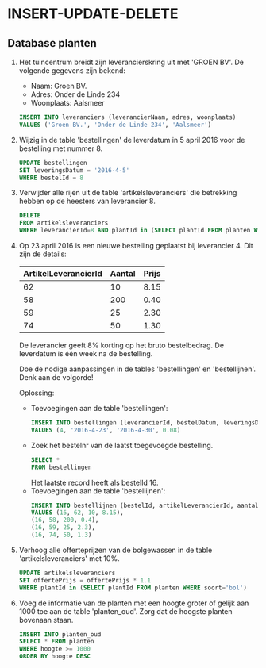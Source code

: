 # INSERT-UPDATE-DELETE
## Database planten
1. Het tuincentrum breidt zijn leverancierskring uit met 'GROEN BV'. De volgende gegevens zijn bekend: 
   - Naam: Groen BV.
   - Adres: Onder de Linde 234
   - Woonplaats: Aalsmeer

    ```sql
    INSERT INTO leveranciers (leverancierNaam, adres, woonplaats)
    VALUES ('Groen BV.', 'Onder de Linde 234', 'Aalsmeer')
    ```

2. Wijzig in de table 'bestellingen' de leverdatum in 5 april 2016 voor de bestelling met nummer 8. 
    ```sql
    UPDATE bestellingen
    SET leveringsDatum = '2016-4-5'
    WHERE bestelId = 8
    ```

3. Verwijder alle rijen uit de table 'artikelsleveranciers' die betrekking hebben op de heesters van leverancier 8.
    ```sql
    DELETE
    FROM artikelsleveranciers
    WHERE leverancierId=8 AND plantId in (SELECT plantId FROM planten WHERE soort='heester')
    ```

4. Op 23 april 2016 is een nieuwe bestelling geplaatst bij leverancier 4. Dit zijn de details: 

    | ArtikelLeverancierId | Aantal | Prijs |
    |----------------------|--------|-------|
    | 62                   | 10     | 8.15  |
    | 58                   | 200    | 0.40  |
    | 59                   | 25     | 2.30  |
    | 74                   | 50        | 1.30  |

    De leverancier geeft 8% korting op het bruto bestelbedrag. De leverdatum is één week na de bestelling.

    Doe de nodige aanpassingen in de tables 'bestellingen' en 'bestellijnen'. Denk aan de volgorde!

    Oplossing:
    - Toevoegingen aan de table 'bestellingen': 
        ```sql
        INSERT INTO bestellingen (leverancierId, bestelDatum, leveringsDatum, korting)
        VALUES (4, '2016-4-23', '2016-4-30', 0.08)
        ```
    - Zoek het bestelnr van de laatst toegevoegde bestelling.
        ```sql
        SELECT *
        FROM bestellingen
        ```
        Het laatste record heeft als bestelId 16.
    - Toevoegingen aan de table 'bestellijnen': 
        ```sql
        INSERT INTO bestellijnen (bestelId, artikelLeverancierId, aantal, bestelprijs)
        VALUES (16, 62, 10, 8.15),
        (16, 58, 200, 0.4),
        (16, 59, 25, 2.3),
        (16, 74, 50, 1.3)    
        ```

5. Verhoog alle offerteprijzen van de bolgewassen in de table 'artikelsleveranciers' met 10%.
    ```sql
    UPDATE artikelsleveranciers
    SET offertePrijs = offertePrijs * 1.1
    WHERE plantId in (SELECT plantId FROM planten WHERE soort='bol')
    ```

6. Voeg de informatie van de planten met een hoogte groter of gelijk aan 1000 toe aan de table 'planten_oud'. Zorg dat de hoogste planten bovenaan staan. 
    ```sql
    INSERT INTO planten_oud
    SELECT * FROM planten
    WHERE hoogte >= 1000
    ORDER BY hoogte DESC
    ```
